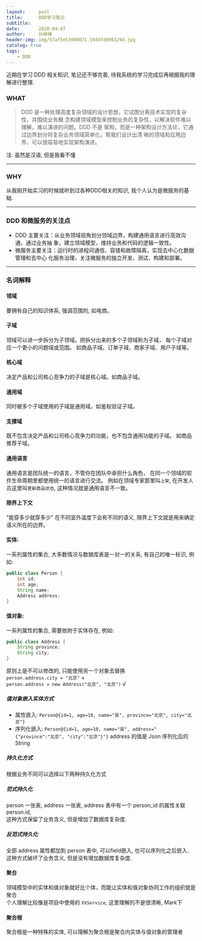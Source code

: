 ```yaml
---
layout:     post
title:      DDD学习笔记
subtitle:   
date:       2020-04-07
author:     孙继峰
header-img: img/57af5e53909071.5945fd6963294.jpg
catalog: true
tags:
    - DDD
---
```

近期在学习 DDD 相关知识, 笔记还不够完善, 待我系统的学习完成后再根据我的理解进行整理.

### WHAT
> DDD 是一种处理高度复杂领域的设计思想，它试图分离技术实现的复杂性，并围绕业务概
念构建领域模型来控制业务的复杂性，以解决软件难以理解，难以演进的问题。DDD 不是
架构，而是一种架构设计方法论，它通过边界划分将复杂业务领域简单化，帮我们设计出清
晰的领域和应用边界，可以很容易地实现架构演进。

注: 虽然是汉语, 但是我看不懂

---
### WHY
从我刚开始实习的时候就听到过各种DDD相关的知识, 我个人认为是微服务的基础.

---
### DDD 和微服务的关注点
- DDD 主要关注：从业务领域视角划分领域边界，构建通用语言进行高效沟通，通过业务抽
象，建立领域模型，维持业务和代码的逻辑一致性。
- 微服务主要关注：运行时的进程间通信、容错和故障隔离，实现去中心化数据管理和去中心
化服务治理，关注微服务的独立开发、测试、构建和部署。

---
### 名词解释
#### 领域
要拥有自己的知识体系, 强调范围的, 如电商。

#### 子域
领域可以进一步拆分为子领域。把拆分出来的多个子领域称为子域，
每个子域对应一个更小的问题域或范围。
如商品子域、订单子域、商家子域、用户子域等。

#### 核心域
决定产品和公司核心竞争力的子域是核心域。如商品子域。

#### 通用域
同时被多个子域使用的子域是通用域。如鉴权验证子域。

#### 支撑域
既不包含决定产品和公司核心竞争力的功能，也不包含通用功能的子域。
如商品推荐子域。

#### 通用语言
通用语言是团队统一的语言，不管你在团队中承担什么角色，
在同一个领域的软件生命周期里都使用统一的语言进行交流。
例如在领域专家那里叫```上架```, 在开发人员这里叫```更新商品状态```, 
这种情况就是通用语言不一致。

#### 限界上下文
"能穿多少就穿多少" 在不同室外温度下会有不同的语义, 限界上下文就是用来确定语义所在的边界。

#### 实体: 
一系列属性的集合, 大多数情况与数据库表是一对一的关系, 有自己的唯一标识, 例如:
```java
public class Person {
    int id;
    int age;
    String name;
    Address address;
}
```

#### 值对象:
一系列属性的集合, 需要依附于实体存在, 例如:
```java
public class Address {
    String province;
    String city;
}
```
原则上是不可以修改的, 只能使用另一个对象去替换<br>
```person.address.city = "北京"``` × <br>
```person.address = new Address("北京", "北京")``` √

##### 值对象嵌入实体方式
- 属性嵌入: ```Person@{id=1, age=10, name="吴", province="北京", city="北京"}```
- 序列化嵌入: ```Person@{id=1, age=10, name="吴", address="{"province":"北京", "city":"北京"}"}```
address 的值是 Json 序列化后的 String 

##### 持久化方式
根据业务不同可以选择以下两种持久化方式

##### 范式持久化
person 一张表, address 一张表, address 表中有一个 person_id 的属性关联 person.id, <br>
这种方式保留了业务含义, 但是增加了数据库复杂度.

##### 反范式持久化
全部 address 属性都加到 person 表中, 可以field嵌入, 也可以序列化之后嵌入.<br>
这种方式破坏了业务含义, 但是没有增加数据库复杂度.

#### 聚合
领域模型中的实体和值对象就好比个体，而能让实体和值对象协同工作的组织就是聚合<br>
个人理解比较像是项目中使用的 ```XXService```, 这里理解的不是很清晰, Mark下

#### 聚合根
聚合根是一种特殊的实体, 可以理解为聚合根是聚合内实体与值对象的管理者